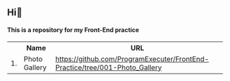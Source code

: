 <h2>Hi👋</h2>

<h4>This is a repository for my <b>Front-End</b> practice</h4>

<table>
<tr><th></th>
<th>Name</th>
<th>URL</th></tr>
<tr>
<td>1.</td>
<td>Photo Gallery</td>
<td><a href="https://github.com/ProgramExecuter/FrontEnd-Practice/tree/001-Photo_Gallery">https://github.com/ProgramExecuter/FrontEnd-Practice/tree/001-Photo_Gallery</a></td>
</tr>

</table>
